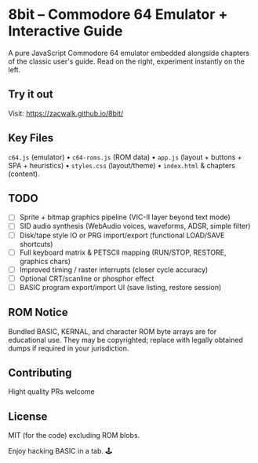 # 8bit – Commodore 64 Emulator + Interactive Guide

A pure JavaScript Commodore 64 emulator embedded alongside chapters of the classic user's guide. Read on the right, experiment instantly on the left.

## Try it out

Visit: https://zacwalk.github.io/8bit/

## Key Files
`c64.js` (emulator) • `c64-roms.js` (ROM data) • `app.js` (layout + buttons + SPA + heuristics) • `styles.css` (layout/theme) • `index.html` & chapters (content).

## TODO
- [ ] Sprite + bitmap graphics pipeline (VIC-II layer beyond text mode)
- [ ] SID audio synthesis (WebAudio voices, waveforms, ADSR, simple filter)
- [ ] Disk/tape style IO or PRG import/export (functional LOAD/SAVE shortcuts)
- [ ] Full keyboard matrix & PETSCII mapping (RUN/STOP, RESTORE, graphics chars)
- [ ] Improved timing / raster interrupts (closer cycle accuracy)
- [ ] Optional CRT/scanline or phosphor effect
- [ ] BASIC program export/import UI (save listing, restore session)

## ROM Notice
Bundled BASIC, KERNAL, and character ROM byte arrays are for educational use. They may be copyrighted; replace with legally obtained dumps if required in your jurisdiction.

## Contributing
Hight quality PRs welcome 

## License
MIT (for the code) excluding ROM blobs.

Enjoy hacking BASIC in a tab. 🕹️

